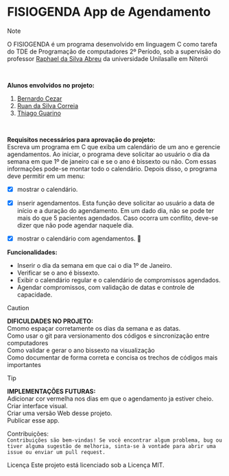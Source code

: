 # FISIOGENDA App de Agendamento 

> [!NOTE]
> O FISIOGENDA é um programa desenvolvido em linguagem C como tarefa do TDE de Programação de computadores 2º Período, sob a supervisão do professor [Raphael da Silva Abreu](https://github.com/raphael-abreu) da universidade Unilasalle em Niterói
<br>

**Alunos envolvidos no projeto:**
1. [Bernardo Cezar](https://github.com/bercezar)
2. [Ruan da Silva Correia](https://github.com/ruancorreia)
3. [Thiago Guarino](https://github.com/thiagoguarino)

<br>

**Requisitos necessários para aprovação do projeto:**<br>
Escreva um programa em C que exiba um calendário de um ano e gerencie agendamentos. Ao iniciar, o programa deve solicitar ao usuário o dia da semana em que 1º de janeiro cai e se o ano é bissexto ou não. Com essas informações pode-se montar todo o calendário. Depois disso, o programa deve permitir em um menu: 
- [x] mostrar o calendário.
- [x] inserir agendamentos.  Esta função deve solicitar ao usuário a data de início e a duração do agendamento. Em um dado dia, não se pode ter mais do que 5 pacientes agendados. Caso ocorra um conflito, deve-se dizer que não pode agendar naquele dia. 
- [x] mostrar o calendário com agendamentos. :tada:


**Funcionalidades:**
* Inserir o dia da semana em que cai o dia 1º de Janeiro.
* Verificar se o ano é bissexto.
* Exibir o calendário regular e o calendário de compromissos agendados.
* Agendar compromissos, com validação de datas e controle de capacidade.

>[!CAUTION]
> **DIFICULDADES NO PROJETO:** <br>
>Cmomo espaçar corretamente os dias da semana e as datas. <br>
>Como usar o git para versionamento dos códigos e sincronização entre computadores <br>
>Como validar e gerar o ano bissexto na visualização <br>
>Como documentar de forma correta e concisa os trechos de códigos mais importantes


>[!TIP]
>**IMPLEMENTAÇÕES FUTURAS:** <br>
>Adicionar cor vermelha nos dias em que o agendamento ja estiver cheio. <br> 
>Criar interface visual. <br>
>Criar uma versão Web desse projeto. <br>
>Publicar esse app. <br>

Contribuições: <BR>
`Contribuições são bem-vindas! Se você encontrar algum problema, bug ou tiver alguma sugestão de melhoria, sinta-se à vontade para abrir uma issue ou enviar um pull request.`

Licença
Este projeto está licenciado sob a Licença MIT.
